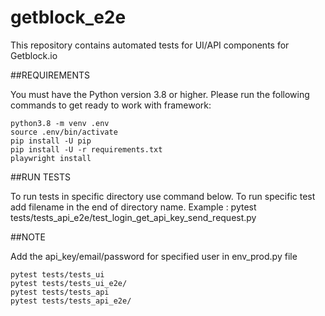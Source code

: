 # getblock_e2e
This repository contains automated tests for UI/API components for Getblock.io

##REQUIREMENTS

You must have the Python version 3.8 or higher. Please run the following commands to get ready to work with framework:
    
    python3.8 -m venv .env
    source .env/bin/activate
    pip install -U pip
    pip install -U -r requirements.txt
    playwright install

##RUN TESTS

To run tests in specific directory use command below.
To run specific test add filename in the end of directory name. Example : pytest tests/tests_api_e2e/test_login_get_api_key_send_request.py

##NOTE

Add the api_key/email/password for specified user in env_prod.py file

    pytest tests/tests_ui
    pytest tests/tests_ui_e2e/
    pytest tests/tests_api
    pytest tests/tests_api_e2e/
    